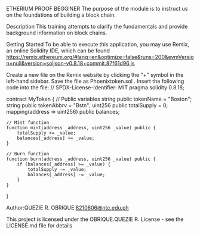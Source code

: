 ETHERIUM PROOF BEGGINER
The purpose of the module is to instruct us on the foundations of building a block chain.

Description
This training attempts to clarify the fundamentals and provide background information on block chains.

  Getting Started To be able to execute this application, you may use Remix, an online Solidity IDE, which can be found 
https://remix.ethereum.org/#lang=en&optimize=false&runs=200&evmVersion=null&version=soljson-v0.8.18+commit.87f61d96.js

Create a new file on the Remix website by clicking the "+" symbol in the left-hand sidebar. Save the file as Phoenixtoken.sol . Insert the following code into the file: // SPDX-License-Identifier: MIT pragma solidity 0.8.18;

contract MyToken {
    // Public variables
    string public tokenName = "Boston";
    string public tokenAbbrv = "Bstn";
    uint256 public totalSupply = 0;
    mapping(address => uint256) public balances;

    // Mint function
    function mint(address _address, uint256 _value) public {
        totalSupply += _value;
        balances[_address] += _value;
    }

    // Burn function
    function burn(address _address, uint256 _value) public {
        if (balances[_address] >= _value) {
            totalSupply -= _value;
            balances[_address] -= _value;
        }
    }
}





Author:QUEZIE R. OBRIQUE
8210606@ntc.edu.ph


This project is licensed under the OBRIQUE.QUEZIE R. License - see the LICENSE.md file for details
